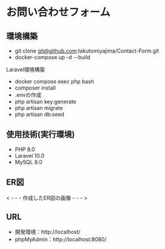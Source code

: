 # お問い合わせフォーム

## 環境構築
- git clone git@github.com:takutomiyajima/Contact-Form.git
- docker-compose up -d --build

 Laravel環境構築
- docker compose exec php bash
- composer install
- .envの作成
- php artisan key:generate
- php artisan migrate
- php artisan db:seed

## 使用技術(実行環境)
- PHP 8.0
- Laravel 10.0
- MySQL 8.0

## ER図
< - - - 作成したER図の画像 - - - >

## URL
- 開発環境：http://localhost/
- phpMyAdmin：http://localhost:8080/
